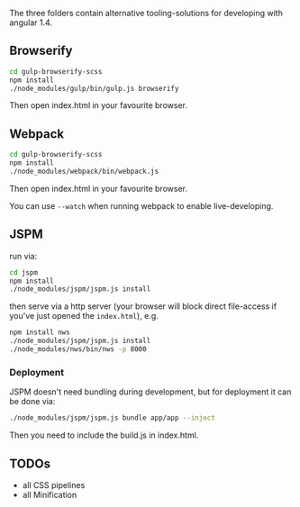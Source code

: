 
The three folders contain alternative tooling-solutions for developing with angular 1.4.

## Browserify

```bash
cd gulp-browserify-scss
npm install
./node_modules/gulp/bin/gulp.js browserify
```

Then open index.html in your favourite browser.

## Webpack

```bash
cd gulp-browserify-scss
npm install
./node_modules/webpack/bin/webpack.js
```

Then open index.html in your favourite browser.

You can use `--watch` when running webpack to enable live-developing.

## JSPM

run via:

``` bash
cd jspm
npm install
./node_modules/jspm/jspm.js install
``` 

then serve via a http server (your browser will block direct file-access if you've just opened the `index.html`), e.g. 

``` bash
npm install nws
./node_modules/jspm/jspm.js install
./node_modules/nws/bin/nws -p 8000
``` 

### Deployment

JSPM doesn't need bundling during development, but for deployment it can be done via:

``` bash
./node_modules/jspm/jspm.js bundle app/app --inject
``` 

Then you need to include the build.js in index.html.

## TODOs

* all CSS pipelines
* all Minification
